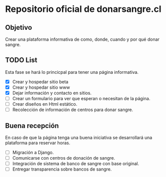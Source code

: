 # Repositorio oficial de donarsangre.cl

## Objetivo

Crear una plataforma informativa de como, donde, cuando y por qué donar sangre.  

##  TODO List
Esta fase se hará lo princicpal para tener una página informativa.

- [x] Crear y hospedar sitio beta
- [x] Crear y hospedar sitio www
- [x] Dejar información y contacto en sitios.
- [ ] Crear un formulario para ver que esperan o necesitan de la página.
- [ ] Crear diseños en Html estático.
- [ ] Recolección de información de centros para donar sangre.

## Buena recepción
En caso de  que la página tenga una buena iniciativa se desarrollará una plataforma para reservar horas.

- [ ] Migración a Django.
- [ ] Comunicarse con centros de donación de sangre.
- [ ] Integración de sistema de banco de sangre con base original.
- [ ] Entregar transparencia sobre bancos de sangre.

